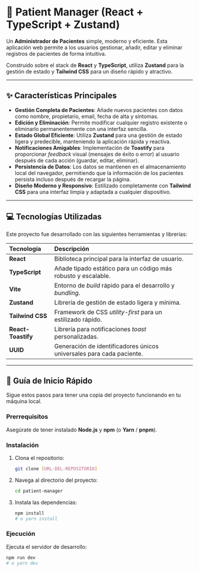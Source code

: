# 🏥 Patient Manager (React + TypeScript + Zustand)

Un **Administrador de Pacientes** simple, moderno y eficiente. Esta aplicación web permite a los usuarios gestionar, añadir, editar y eliminar registros de pacientes de forma intuitiva.

Construido sobre el stack de **React** y **TypeScript**, utiliza **Zustand** para la gestión de estado y **Tailwind CSS** para un diseño rápido y atractivo.

---

## ✨ Características Principales

* **Gestión Completa de Pacientes**: Añade nuevos pacientes con datos como nombre, propietario, email, fecha de alta y síntomas.
* **Edición y Eliminación**: Permite modificar cualquier registro existente o eliminarlo permanentemente con una interfaz sencilla.
* **Estado Global Eficiente**: Utiliza **Zustand** para una gestión de estado ligera y predecible, manteniendo la aplicación rápida y reactiva.
* **Notificaciones Amigables**: Implementación de **Toastify** para proporcionar *feedback* visual (mensajes de éxito o error) al usuario después de cada acción (guardar, editar, eliminar).
* **Persistencia de Datos**: Los datos se mantienen en el almacenamiento local del navegador, permitiendo que la información de los pacientes persista incluso después de recargar la página.
* **Diseño Moderno y Responsivo**: Estilizado completamente con **Tailwind CSS** para una interfaz limpia y adaptada a cualquier dispositivo.

---

## 💻 Tecnologías Utilizadas

Este proyecto fue desarrollado con las siguientes herramientas y librerías:

| Tecnología | Descripción |
| :--- | :--- |
| **React** | Biblioteca principal para la interfaz de usuario. |
| **TypeScript** | Añade tipado estático para un código más robusto y escalable. |
| **Vite** | Entorno de *build* rápido para el desarrollo y *bundling*. |
| **Zustand** | Librería de gestión de estado ligera y mínima. |
| **Tailwind CSS** | Framework de CSS *utility-first* para un estilizado rápido. |
| **React-Toastify** | Librería para notificaciones *toast* personalizadas. |
| **UUID** | Generación de identificadores únicos universales para cada paciente. |

---

## 🚀 Guía de Inicio Rápido

Sigue estos pasos para tener una copia del proyecto funcionando en tu máquina local.

### Prerrequisitos

Asegúrate de tener instalado **Node.js** y **npm** (o **Yarn** / **pnpm**).

### Instalación

1.  Clona el repositorio:
    ```bash
    git clone [URL-DEL-REPOSITORIO]
    ```
2.  Navega al directorio del proyecto:
    ```bash
    cd patient-manager
    ```
3.  Instala las dependencias:
    ```bash
    npm install
    # o yarn install
    ```

### Ejecución

Ejecuta el servidor de desarrollo:

```bash
npm run dev
# o yarn dev
